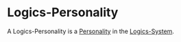 # Logics-Personality

A Logics-Personality is a [Personality](70000000.md) in the [Logics-System](15000001.md).